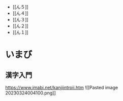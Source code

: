 - [[ん５]]
- [[ん４]]
- [[ん３]]
- [[ん２]]
- [[ん１]]

# いまび
## 漢字入門
https://www.imabi.net/kanjiintroii.htm
![[Pasted image 20230324004100.png]]
